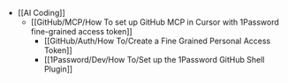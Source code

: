 - [[AI Coding]]
	- [[GitHub/MCP/How To set up GitHub MCP in Cursor with 1Password fine-grained access token]]
		- [[GitHub/Auth/How To/Create a Fine Grained Personal Access Token]]
		- [[1Password/Dev/How To/Set up the 1Password GitHub Shell Plugin]]
